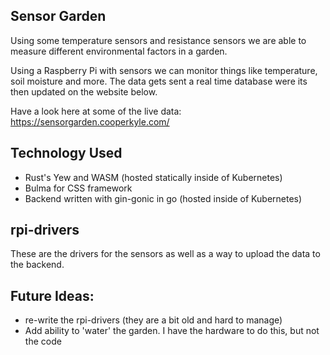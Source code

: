 ## Sensor Garden

Using some temperature sensors and resistance sensors we are able to measure different environmental factors in a garden. 

Using a Raspberry Pi with sensors we can monitor things like temperature, soil moisture and more. The data gets sent a real time database were its then updated on the website below.

Have a look here at some of the live data: https://sensorgarden.cooperkyle.com/

## Technology Used

- Rust's Yew and WASM (hosted statically inside of Kubernetes)
- Bulma for CSS framework
- Backend written with gin-gonic in go (hosted inside of  Kubernetes)

## rpi-drivers
These are the drivers for the sensors as well as a way to upload the data to the backend. 

## Future Ideas: 
- re-write the rpi-drivers (they are a bit old and hard to manage)
- Add ability to 'water' the garden. I have the hardware to do this, but not the code
